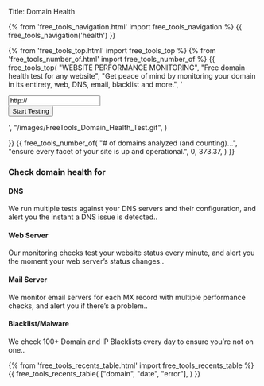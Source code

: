 Title: Domain Health

<div class="body-marketing">
{% from 'free_tools_navigation.html' import free_tools_navigation %}
{{
  free_tools_navigation('health')
}}

{% from 'free_tools_top.html' import free_tools_top %}
{% from 'free_tools_number_of.html' import free_tools_number_of %}
{{
free_tools_top(
"WEBSITE PERFORMANCE MONITORING",
"Free domain health test for any website",
"Get peace of mind by monitoring your domain in its entirety, web, DNS, email, blacklist and more.",
'<form method="post" class="mb-6">
<input type="hidden" name="csrfmiddlewaretoken" value="ZCxmaIeYUrGWkCg3qdyhyzWoVIa0rMHw7POWr7TUd4UkVuhicoTVAzEKSyjyiAfq">

<div class="form-group">
<div class="input-group ">
<input type="text" name="url" class="form-control " value="http://">  
 <input type="hidden" name="abt_tm" value="1657875786">
<label style="display: none;"><input type="checkbox" name="abt_accept_terms" value="1">
I am an electronic being and I accept the terms &amp; conditions for electronic beings only.</label>

  <div class="input-group-append">
  <input type="submit" class="btn btn-secondary px-4" value="Start Testing">
   </div>
  </div>
  <div class="invalid-feedback d-block"></div>
</div>
    </form>',
    "/images/FreeTools_Domain_Health_Test.gif",
    )

}}
{{
  free_tools_number_of(
    "# of domains analyzed (and counting)...",
    "ensure every facet of your site is up and operational.",
    0,
    373.37,
  )
}}

<div class="container">
  <div class="row">
  <div class="col-5 py-6">
          
  <h3 class="mb-4">Check domain health for</h3>
  <div class="mb-5">
    <h4 class="mb-4"><i class="heading-icon fal fa-sliders-h mr-3"></i> DNS</h4>
    <p class="mb-2">We run multiple tests against your DNS servers and their configuration, and alert you the instant a DNS issue is detected..</p>
    </div>
    <div class="mb-5">
      <h4 class="mb-4"><i class="heading-icon far fa-globe mr-3"></i> Web Server</h4>
        <p class="mb-2">Our monitoring checks test your website status every minute, and alert you the moment your web server’s status changes..</p>
    </div>
    <div class="mb-5">
      <h4 class="mb-4"><i class="heading-icon far fa-envelope mr-3"></i> Mail Server</h4>
        <p class="mb-2">We monitor email servers for each MX record with multiple performance checks, and alert you if there’s a problem..</p>
    </div>
    <div>
      <h4 class="mb-4"><i class="heading-icon far fa-bug mr-3"></i> Blacklist/Malware</h4>
        <p class="mb-2">We check 100+ Domain and IP Blacklists every day to ensure you’re not on one..</p>
    </div>
  </div>
   <div class="col-6 offset-1 py-6">
    {% from 'free_tools_recents_table.html' import free_tools_recents_table %}
    {{
      free_tools_recents_table(
        ["domain", "date", "error"],
      )
    }}
   </div>
  </div>
</div>
